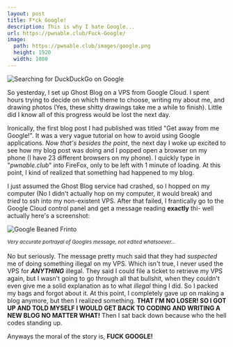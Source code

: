 ```yaml
---
layout: post
title: F*ck Google!
description: This is why I hate Google...
url: https://pwnable.club/Fuck-Google/
image:
  path: https://pwnable.club/images/google.png
  height: 1920
  width: 1080
---
```

<img src="{{ site.baseurl }}/images/google.png" alt="Searching for DuckDuckGo on Google">

So yesterday, I set up Ghost Blog on a VPS from Google Cloud. I spent hours trying to decide on which theme to choose, writing my about me, and drawing photos (Yes, these shitty drawings take me a while to finish). Little did I know all of this progress would be lost the next day. 

Ironically, the first blog post I had published was titled "Get away from me Google!". It was a very vague tutorial on how to avoid using Google applications. *Now that's besides the point*, the next day I woke up excited to see how my blog post was doing and I popped open a browser on my phone (I have 23 different browsers on my phone). I quickly type in "*pwnable.club*" into FireFox, only to be left with 1 minute of loading. At this point, I kind of realized that something had happened to my blog.

I just assumed the Ghost Blog service had crashed, so I hopped on my computer (No I didn't actually hop on my computer, it would break) and *tried* to ssh into my non-existent VPS. After that failed, I frantically go to the Google Cloud control panel and get a message reading **exactly** thi- well actually here's a screenshot:

<img src="{{ site.baseurl }}/images/beaned.png" alt="Google Beaned Frinto">

<small><i>Very accurate portrayal of Googles message, not edited whatsoever...</i></small>
<br><br>
No but seriously. The message pretty much said that they had *suspected* me of doing something illegal on my VPS.
Which isn't true, I never used the VPS for ***ANYTHING*** illegal. They said I could file a ticket to retrieve my VPS again, but I wasn't going to go through all that bullshit, when they couldn't even give me a solid explanation as to what *illegal* thing I did. So I packed my bags and forgot about it. At this point, I completely gave up on making a blog anymore, but then I realized something. **THAT I'M NO LOSER! SO I GOT UP AND TOLD MYSELF I WOULD GET BACK TO CODING AND WRITING A NEW BLOG NO MATTER WHAT!** Then I sat back down because who the hell codes standing up.

Anyways the moral of the story is, **FUCK GOOGLE!**
